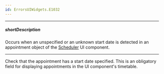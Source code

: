 ```yaml
---
id: ErrorsUIWidgets.E1032
---
```

---
##### shortDescription
Occurs when an unspecified or an unknown start date is detected in an appointment object of the [Scheduler](/api-reference/10%20UI%20Components/dxScheduler '/Documentation/ApiReference/UI_Components/dxScheduler/') UI component.

---
Check that the appointment has a start date specified. This is an obligatory field for displaying appointments in the UI component's timetable.